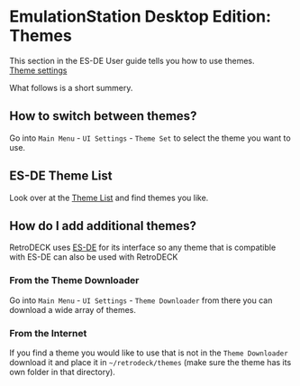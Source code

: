 # EmulationStation Desktop Edition: Themes

This section in the ES-DE User guide tells you how to use themes.<br>
[Theme settings](https://gitlab.com/es-de/emulationstation-de/-/blob/master/USERGUIDE.md#themes)

What follows is a short summery.

## How to switch between themes?
Go into `Main Menu` - `UI Settings` - `Theme Set` to select the theme you want to use.

## ES-DE Theme List
Look over at the [Theme List](https://gitlab.com/es-de/themes/themes-list) and find themes you like.

## How do I add additional themes?

RetroDECK uses [ES-DE](https://www.es-de.org) for its interface so any theme that is compatible with ES-DE can also be used with RetroDECK

### From the Theme Downloader

Go into `Main Menu` - `UI Settings` - `Theme Downloader` from there you can download a wide array of themes.

### From the Internet
If you find a theme you would like to use that is not in the `Theme Downloader` download it and place it in `~/retrodeck/themes` (make sure the theme has its own folder in that directory).
